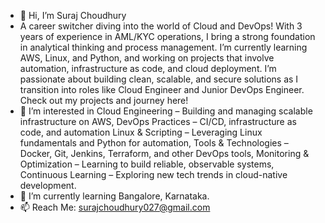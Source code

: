 - 👋 Hi, I’m Suraj Choudhury
- A career switcher diving into the world of Cloud and DevOps! With 3 years of experience in AML/KYC operations, I bring a strong foundation in analytical thinking and process management. I’m currently learning AWS, Linux, and Python, and working on projects that involve automation, infrastructure as code, and cloud deployment. I’m passionate about building clean, scalable, and secure solutions as I transition into roles like Cloud Engineer and Junior DevOps Engineer. Check out my projects and journey here!
- 👀 I’m interested in Cloud Engineering – Building and managing scalable infrastructure on AWS, DevOps Practices – CI/CD, infrastructure as code, and automation Linux & Scripting – Leveraging Linux fundamentals and Python for automation, Tools & Technologies – Docker, Git, Jenkins, Terraform, and other DevOps tools, Monitoring & Optimization – Learning to build reliable, observable systems, Continuous Learning – Exploring new tech trends in cloud-native development.
- 🌱 I’m currently learning Bangalore, Karnataka.
- 📫 Reach Me: surajchoudhury027@gmail.com
